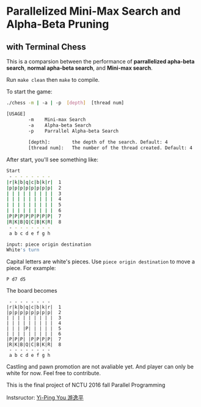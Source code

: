 # Parallelized Mini-Max Search and Alpha-Beta Pruning
## with Terminal Chess
This is a comparsion between the performance of **parrallelized apha-beta search**, **normal apha-beta search**, and **Mini-max search**.

Run ```make clean``` then ```make``` to compile.

To start the game:
```bash
./chess -m | -a | -p  [depth]  [thread num]

[USAGE]
        -m    Mini-max Search
        -a    Alpha-beta Search
        -p    Parrallel Alpha-beta Search
        
        [depth]:        the depth of the search. Default: 4
        [thread num]:   The number of the thread created. Default: 4
```
After start, you'll see something like:
```bash
Start
 - - - - - - - - 
|r|k|b|q|c|b|k|r|  1
|p|p|p|p|p|p|p|p|  2
| | | | | | | | |  3
| | | | | | | | |  4
| | | | | | | | |  5
| | | | | | | | |  6
|P|P|P|P|P|P|P|P|  7
|R|K|B|Q|C|B|K|R|  8
 - - - - - - - - 
 a b c d e f g h 

input: piece origin destination
White's turn
```
Capital letters are white's pieces. Use ```piece origin destination``` to move a piece. For example:
```
P d7 d5
```
The board becomes
```
 - - - - - - - - 
|r|k|b|q|c|b|k|r|  1
|p|p|p|p|p|p|p|p|  2
| | | | | | | | |  3
| | | | | | | | |  4
| | | |P| | | | |  5
| | | | | | | | |  6
|P|P|P| |P|P|P|P|  7
|R|K|B|Q|C|B|K|R|  8
 - - - - - - - - 
 a b c d e f g h 
 ```
Castling and pawn promotion are not avaliable yet. And player can only be white for now. Feel free to contribute. 


This is the final project of NCTU 2016 fall Parallel Programming

Instsructor: <a href="https://people.cs.nctu.edu.tw/~ypyou/">Yi-Ping You 游逸平</a>
